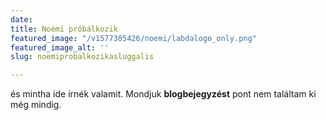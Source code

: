 ```yaml
---
date: 
title: Noémi próbálkozik
featured_image: "/v1577305426/noemi/labdalogo_only.png"
featured_image_alt: ''
slug: noemiprobalkozikasluggalis

---
```

és mintha ide írnék valamit. Mondjuk **blogbejegyzést** pont nem találtam ki még mindig. 